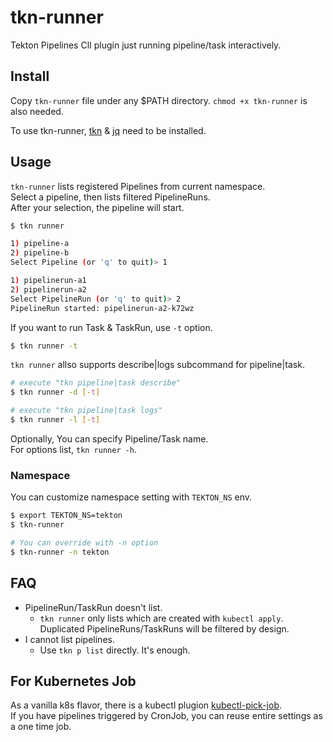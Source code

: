 # tkn-runner

Tekton Pipelines ClI plugin just running pipeline/task interactively.


Install
--------

Copy `tkn-runner` file under any $PATH directory. `chmod +x tkn-runner` is also needed.

To use tkn-runner, [tkn](https://github.com/tektoncd/cli) & [jq](https://stedolan.github.io/jq/) need to be installed.


Usage
--------

`tkn-runner` lists registered Pipelines from current namespace.  
Select a pipeline, then lists filtered PipelineRuns.  
After your selection, the pipeline will start.

```bash
$ tkn runner

1) pipeline-a
2) pipeline-b
Select Pipeline (or 'q' to quit)> 1

1) pipelinerun-a1
2) pipelinerun-a2
Select PipelineRun (or 'q' to quit)> 2
PipelineRun started: pipelinerun-a2-k72wz
```

If you want to run Task & TaskRun, use `-t` option.

```bash
$ tkn runner -t
```

`tkn runner` allso supports describe|logs subcommand for pipeline|task.

```bash
# execute "tkn pipeline|task describe"
$ tkn runner -d [-t]

# execute "tkn pipeline|task logs"
$ tkn runner -l [-t]
```

Optionally, You can specify Pipeline/Task name.  
For options list, `tkn runner -h`.


### Namespace

You can customize namespace setting with `TEKTON_NS` env.

```bash
$ export TEKTON_NS=tekton
$ tkn-runner

# You can override with -n option
$ tkn-runner -n tekton
```


FAQ
--------

* PipelineRun/TaskRun doesn't list.
  * `tkn runner` only lists which are created with `kubectl apply`. Duplicated PipelineRuns/TaskRuns will be filtered by design.
* I cannot list pipelines.
  * Use `tkn p list` directly. It's enough.


For Kubernetes Job
--------

As a vanilla k8s flavor, there is a kubectl plugion [kubectl-pick-job](https://github.com/chumaltd/kubectl-pick-job).  
If you have pipelines triggered by CronJob, you can reuse entire settings as a one time job.
